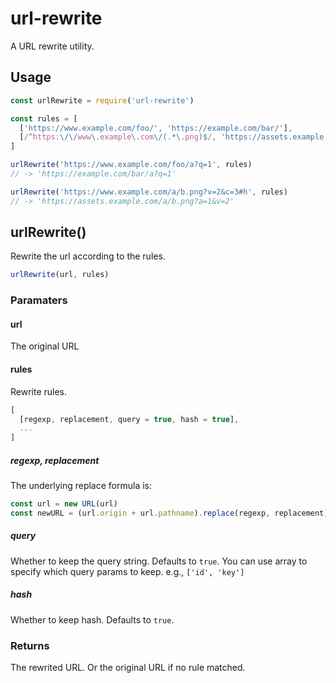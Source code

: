 # url-rewrite
A URL rewrite utility.

## Usage
```js
const urlRewrite = require('url-rewrite')

const rules = [
  ['https://www.example.com/foo/', 'https://example.com/bar/'],
  [/^https:\/\/www\.example\.com\/(.*\.png)$/, 'https://assets.example.com/$1?a=1', ['v'], false]
]

urlRewrite('https://www.example.com/foo/a?q=1', rules)
// -> 'https://example.com/bar/a?q=1'

urlRewrite('https://www.example.com/a/b.png?v=2&c=3#h', rules)
// -> 'https://assets.example.com/a/b.png?a=1&v=2'
```

## urlRewrite()

Rewrite the url according to the rules.

```js
urlRewrite(url, rules)
```

### Paramaters

#### url
The original URL

#### rules
Rewrite rules.

```js
[
  [regexp, replacement, query = true, hash = true],
  ...
]
```

##### regexp, replacement
The underlying replace formula is:
```js
const url = new URL(url)
const newURL = (url.origin + url.pathname).replace(regexp, replacement)
```

##### query
Whether to keep the query string. Defaults to `true`.
You can use array to specify which query params to keep. e.g., `['id', 'key']`

##### hash
Whether to keep hash. Defaults to `true`.

### Returns
The rewrited URL. Or the original URL if no rule matched.
